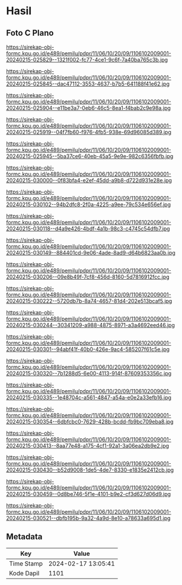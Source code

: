 # Hasil

## Foto C Plano

https://sirekap-obj-formc.kpu.go.id/e489/pemilu/pdpr/11/06/10/20/09/1106102009001-20240215-025829--1321f002-fc77-4ce1-9c6f-7a40ba765c3b.jpg

https://sirekap-obj-formc.kpu.go.id/e489/pemilu/pdpr/11/06/10/20/09/1106102009001-20240215-025845--dac47112-3553-4637-b7b5-641188f41e62.jpg

https://sirekap-obj-formc.kpu.go.id/e489/pemilu/pdpr/11/06/10/20/09/1106102009001-20240215-025904--e11be3a7-0eb6-46c5-8ea1-f4bab2c9e98a.jpg

https://sirekap-obj-formc.kpu.go.id/e489/pemilu/pdpr/11/06/10/20/09/1106102009001-20240215-025919--04f7fb60-f976-4fb5-938e-69d96085d389.jpg

https://sirekap-obj-formc.kpu.go.id/e489/pemilu/pdpr/11/06/10/20/09/1106102009001-20240215-025945--5ba37ce6-40eb-45a5-9e9e-982c6356fbfb.jpg

https://sirekap-obj-formc.kpu.go.id/e489/pemilu/pdpr/11/06/10/20/09/1106102009001-20240215-030000--0f83bfa4-e2ef-45dd-a9b8-d722d931e28e.jpg

https://sirekap-obj-formc.kpu.go.id/e489/pemilu/pdpr/11/06/10/20/09/1106102009001-20240215-030102--94b2dfc8-2f0a-4225-a9ee-79c534e656ef.jpg

https://sirekap-obj-formc.kpu.go.id/e489/pemilu/pdpr/11/06/10/20/09/1106102009001-20240215-030118--d4a9e426-4bdf-4a1b-98c3-c4745c54dfb7.jpg

https://sirekap-obj-formc.kpu.go.id/e489/pemilu/pdpr/11/06/10/20/09/1106102009001-20240215-030149--884401cd-9e06-4ade-8ad9-d64b6823aa0b.jpg

https://sirekap-obj-formc.kpu.go.id/e489/pemilu/pdpr/11/06/10/20/09/1106102009001-20240215-030206--09e8b49f-7cf8-456d-8160-5d7816912fcc.jpg

https://sirekap-obj-formc.kpu.go.id/e489/pemilu/pdpr/11/06/10/20/09/1106102009001-20240215-030222--5720db7b-8a74-4657-81d4-202e513bcaf5.jpg

https://sirekap-obj-formc.kpu.go.id/e489/pemilu/pdpr/11/06/10/20/09/1106102009001-20240215-030244--30341209-a988-4875-8971-a3a4692eed46.jpg

https://sirekap-obj-formc.kpu.go.id/e489/pemilu/pdpr/11/06/10/20/09/1106102009001-20240215-030301--94abf41f-40b0-426e-9ac4-585207f61c5e.jpg

https://sirekap-obj-formc.kpu.go.id/e489/pemilu/pdpr/11/06/10/20/09/1106102009001-20240215-030320--7b1288d5-6e00-4113-914f-87609353356c.jpg

https://sirekap-obj-formc.kpu.go.id/e489/pemilu/pdpr/11/06/10/20/09/1106102009001-20240215-030335--1e48704c-a561-4847-a54a-e0e2a33efb16.jpg

https://sirekap-obj-formc.kpu.go.id/e489/pemilu/pdpr/11/06/10/20/09/1106102009001-20240215-030354--6dbfcbc0-7629-428b-bcdd-fb9bc709eba8.jpg

https://sirekap-obj-formc.kpu.go.id/e489/pemilu/pdpr/11/06/10/20/09/1106102009001-20240215-030413--8aa77e48-a175-4cf1-92a1-3a06ea2db9e2.jpg

https://sirekap-obj-formc.kpu.go.id/e489/pemilu/pdpr/11/06/10/20/09/1106102009001-20240215-030430--b52d9008-1de5-4de7-8330-e1835e2412cb.jpg

https://sirekap-obj-formc.kpu.go.id/e489/pemilu/pdpr/11/06/10/20/09/1106102009001-20240215-030459--0d8be746-5f1e-4101-b9e2-cf3d627d06d9.jpg

https://sirekap-obj-formc.kpu.go.id/e489/pemilu/pdpr/11/06/10/20/09/1106102009001-20240215-030521--dbfb195b-9a32-4a9d-8e10-a78633a695d1.jpg


## Metadata

| Key        | Value               |
| ---------- | ------------------- |
| Time Stamp | 2024-02-17 13:05:41 |
| Kode Dapil | 1101                |



